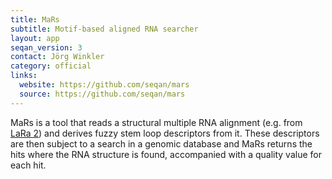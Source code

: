 ```yaml
---
title: MaRs
subtitle: Motif-based aligned RNA searcher
layout: app
seqan_version: 3
contact: Jörg Winkler
category: official
links:
  website: https://github.com/seqan/mars
  source: https://github.com/seqan/mars
---
```


MaRs is a tool that reads a structural multiple RNA alignment (e.g. from [LaRa 2](https://www.seqan.de/apps/lara.html))
and derives fuzzy stem loop descriptors from it. These descriptors are then subject to a search in a genomic database
and MaRs returns the hits where the RNA structure is found, accompanied with a quality value for each hit.
